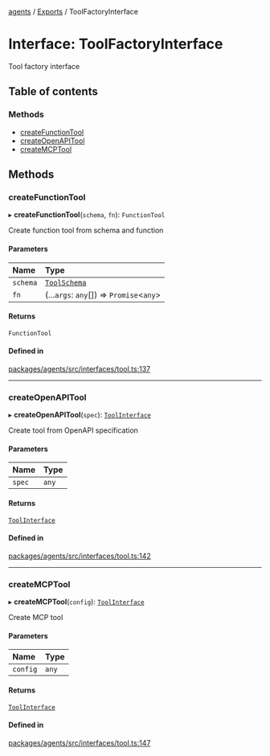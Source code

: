 <!-- 
 ⚠️  AUTO-GENERATED FILE - DO NOT EDIT MANUALLY
 This file is automatically generated by scripts/docs-generator.js
 To make changes, edit the source TypeScript files or update the generator script
-->

[agents](../../) / [Exports](../modules) / ToolFactoryInterface

# Interface: ToolFactoryInterface

Tool factory interface

## Table of contents

### Methods

- [createFunctionTool](ToolFactoryInterface#createfunctiontool)
- [createOpenAPITool](ToolFactoryInterface#createopenapitool)
- [createMCPTool](ToolFactoryInterface#createmcptool)

## Methods

### createFunctionTool

▸ **createFunctionTool**(`schema`, `fn`): `FunctionTool`

Create function tool from schema and function

#### Parameters

| Name | Type |
| :------ | :------ |
| `schema` | [`ToolSchema`](ToolSchema) |
| `fn` | (...`args`: `any`[]) => `Promise`\<`any`\> |

#### Returns

`FunctionTool`

#### Defined in

[packages/agents/src/interfaces/tool.ts:137](https://github.com/woojubb/robota/blob/1b62bb02b890c71ae884378577a1521b0f8628be/packages/agents/src/interfaces/tool.ts#L137)

___

### createOpenAPITool

▸ **createOpenAPITool**(`spec`): [`ToolInterface`](ToolInterface)

Create tool from OpenAPI specification

#### Parameters

| Name | Type |
| :------ | :------ |
| `spec` | `any` |

#### Returns

[`ToolInterface`](ToolInterface)

#### Defined in

[packages/agents/src/interfaces/tool.ts:142](https://github.com/woojubb/robota/blob/1b62bb02b890c71ae884378577a1521b0f8628be/packages/agents/src/interfaces/tool.ts#L142)

___

### createMCPTool

▸ **createMCPTool**(`config`): [`ToolInterface`](ToolInterface)

Create MCP tool

#### Parameters

| Name | Type |
| :------ | :------ |
| `config` | `any` |

#### Returns

[`ToolInterface`](ToolInterface)

#### Defined in

[packages/agents/src/interfaces/tool.ts:147](https://github.com/woojubb/robota/blob/1b62bb02b890c71ae884378577a1521b0f8628be/packages/agents/src/interfaces/tool.ts#L147)
